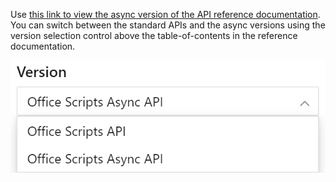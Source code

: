 Use [this link to view the async version of the API reference documentation](/javascript/api/office-scripts/excel?view=office-scripts-async). You can switch between the standard APIs and the async versions using the version selection control above the table-of-contents in the reference documentation.

![The version selection control in the reference documentation.](../images/reference-documentation-version-picker.png)
